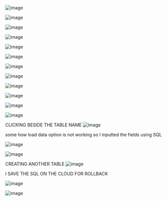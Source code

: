 ![image](https://github.com/user-attachments/assets/2c140537-b145-40cf-a898-1fb8686cbc17)


![image](https://github.com/user-attachments/assets/e9e34518-44aa-4e73-a0fa-3033d02c2b6f)



![image](https://github.com/user-attachments/assets/0e657bd7-63db-4268-845e-43da2e6166e9)


![image](https://github.com/user-attachments/assets/534ebb93-aa38-4be1-8920-7405d5b641a0)


![image](https://github.com/user-attachments/assets/713cdd72-b106-401e-8b96-84b0fbf22ba0)



![image](https://github.com/user-attachments/assets/cc7fabc1-3b5d-41ee-b754-a581fcae1056)


![image](https://github.com/user-attachments/assets/ae08c9e2-a2b5-4c15-a95c-263d9893c061)


![image](https://github.com/user-attachments/assets/15aa4838-d8c8-41c4-af8d-61115aae3107)


![image](https://github.com/user-attachments/assets/ae59d5ce-29d7-4a7e-ae0f-96c30ecf3c21)

![image](https://github.com/user-attachments/assets/7dba6425-8d4e-43d7-be46-6610a2d49f10)


![image](https://github.com/user-attachments/assets/3167ada9-3719-41ea-9558-fc4e9c33fe45)

![image](https://github.com/user-attachments/assets/e4ac92cf-d206-4246-9abd-2016e12c0cf2)

CLICKING BESIDE THE TABLE NAME 
![image](https://github.com/user-attachments/assets/266bca68-75ac-4340-9cc3-46b090890249)





some how load data option is not working so I inputted the fields using SQL

![image](https://github.com/user-attachments/assets/946c1c8a-adfb-4cfc-96f7-b79a7592d41b)



![image](https://github.com/user-attachments/assets/6acb0522-102e-4866-87e0-208d3c1180de)




CREATING ANOTHER TABLE 
![image](https://github.com/user-attachments/assets/c7ed0231-7a45-471b-b4a5-ac770757c205)

I SAVE THE SQL ON THE CLOUD FOR ROLLBACK


![image](https://github.com/user-attachments/assets/6c08106f-5851-4af2-9f7d-9bea965bbb8f)




![image](https://github.com/user-attachments/assets/51e3ccad-49de-437f-be97-49b0ee1f1bc5)



